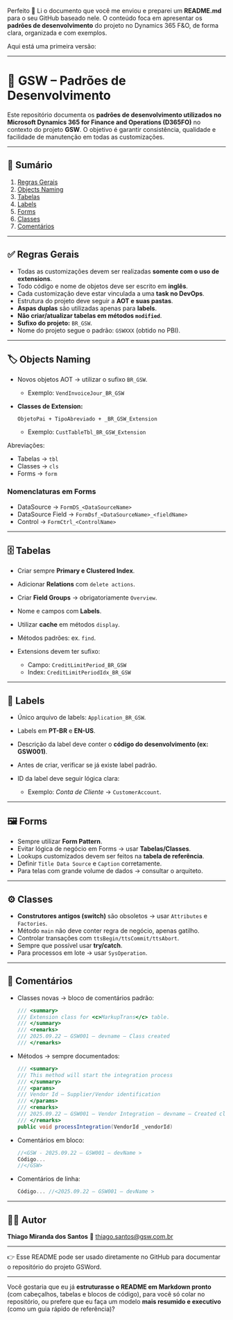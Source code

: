 Perfeito 🚀
Li o documento que você me enviou e preparei um **README.md** para o seu GitHub baseado nele. O conteúdo foca em apresentar os **padrões de desenvolvimento** do projeto no Dynamics 365 F\&O, de forma clara, organizada e com exemplos.

Aqui está uma primeira versão:

---

# 📘 GSW – Padrões de Desenvolvimento

Este repositório documenta os **padrões de desenvolvimento utilizados no Microsoft Dynamics 365 for Finance and Operations (D365FO)** no contexto do projeto **GSW**.
O objetivo é garantir consistência, qualidade e facilidade de manutenção em todas as customizações.

---

## 📑 Sumário

1. [Regras Gerais](#-regras-gerais)
2. [Objects Naming](#-objects-naming)
3. [Tabelas](#-tabelas)
4. [Labels](#-labels)
5. [Forms](#-forms)
6. [Classes](#-classes)
7. [Comentários](#-comentários)

---

## ✅ Regras Gerais

* Todas as customizações devem ser realizadas **somente com o uso de extensions**.
* Todo código e nome de objetos deve ser escrito em **inglês**.
* Cada customização deve estar vinculada a uma **task no DevOps**.
* Estrutura do projeto deve seguir a **AOT e suas pastas**.
* **Aspas duplas** são utilizadas apenas para **labels**.
* **Não criar/atualizar tabelas em métodos `modified`**.
* **Sufixo do projeto:** `BR_GSW`.
* Nome do projeto segue o padrão: `GSWXXX` (obtido no PBI).

---

## 🏷️ Objects Naming

* Novos objetos AOT → utilizar o sufixo `BR_GSW`.

  * Exemplo: `VendInvoiceJour_BR_GSW`
* **Classes de Extension:**

  ```
  ObjetoPai + TipoAbreviado + _BR_GSW_Extension
  ```

  * Exemplo: `CustTableTbl_BR_GSW_Extension`

Abreviações:

* Tabelas → `tbl`
* Classes → `cls`
* Forms → `form`

### Nomenclaturas em Forms

* DataSource → `FormDS_<DataSourceName>`
* DataSource Field → `FormDsf_<DataSourceName>_<fieldName>`
* Control → `FormCtrl_<ControlName>`

---

## 🗄️ Tabelas

* Criar sempre **Primary e Clustered Index**.
* Adicionar **Relations** com `delete actions`.
* Criar **Field Groups** → obrigatoriamente `Overview`.
* Nome e campos com **Labels**.
* Utilizar **cache** em métodos `display`.
* Métodos padrões: ex. `find`.
* Extensions devem ter sufixo:

  * Campo: `CreditLimitPeriod_BR_GSW`
  * Index: `CreditLimitPeriodIdx_BR_GSW`

---

## 📝 Labels

* Único arquivo de labels: `Application_BR_GSW`.
* Labels em **PT-BR** e **EN-US**.
* Descrição da label deve conter o **código do desenvolvimento (ex: GSW001)**.
* Antes de criar, verificar se já existe label padrão.
* ID da label deve seguir lógica clara:

  * Exemplo: *Conta de Cliente* → `CustomerAccount`.

---

## 🖼️ Forms

* Sempre utilizar **Form Pattern**.
* Evitar lógica de negócio em Forms → usar **Tabelas/Classes**.
* Lookups customizados devem ser feitos na **tabela de referência**.
* Definir `Title Data Source` e `Caption` corretamente.
* Para telas com grande volume de dados → consultar o arquiteto.

---

## ⚙️ Classes

* **Construtores antigos (switch)** são obsoletos → usar `Attributes` e `Factories`.
* Método `main` não deve conter regra de negócio, apenas gatilho.
* Controlar transações com `ttsBegin/ttsCommit/ttsAbort`.
* Sempre que possível usar **try/catch**.
* Para processos em lote → usar `SysOperation`.

---

## 💬 Comentários

* Classes novas → bloco de comentários padrão:

  ```csharp
  /// <summary>
  /// Extension class for <c>MarkupTrans</c> table.
  /// </summary>
  /// <remarks>
  /// 2025.09.22 – GSW001 – devname – Class created
  /// </remarks>
  ```

* Métodos → sempre documentados:

  ```csharp
  /// <summary>
  /// This method will start the integration process
  /// </summary>
  /// <params>
  /// Vendor Id – Supplier/Vendor identification
  /// </params>
  /// <remarks>
  /// 2025.09.22 – GSW001 – Vendor Integration – devname – Created class
  /// </remarks>
  public void processIntegration(VendorId _vendorId)
  ```

* Comentários em bloco:

  ```csharp
  //<GSW - 2025.09.22 – GSW001 – devName >
  Código...
  //</GSW>
  ```

* Comentários de linha:

  ```csharp
  Código... //<2025.09.22 – GSW001 – devName >
  ```

---

## 👨‍💻 Autor

**Thiago Miranda dos Santos**
📧 [thiago.santos@gsw.com.br](mailto:thiago.santos@gsw.com.br)

---

👉 Esse README pode ser usado diretamente no GitHub para documentar o repositório do projeto GSWord.

---

Você gostaria que eu já **estruturasse o README em Markdown pronto** (com cabeçalhos, tabelas e blocos de código), para você só colar no repositório, ou prefere que eu faça um modelo **mais resumido e executivo** (como um guia rápido de referência)?
